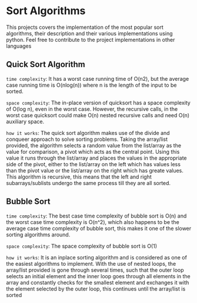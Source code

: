 # Sort Algorithms
This projects covers the implementation of the most popular sort algorithms, their description and their various implementations using python. 
Feel free to contribute to the project implementations in other languages

## Quick Sort Algorithm
`time complexity`: It has a worst case running time of O(n2), but the average case running time is O(nlog(n)) where n is the length of the input to be sorted.

`space complexity`: The in-place version of quicksort has a space complexity of O(log n), even in the worst case. However, the recursive calls, in the worst case quicksort could make O(n) nested recursive calls and need O(n) auxiliary space.

`how it works`: The quick sort algorithm makes use of the divide and conqueer approach to solve sorting problems. Taking the array/list provided, the algorithm selects a random value from the list/array as the value for comparison, a pivot which acts as the central point. Using this value it runs through the list/array and places the values in the appropriate side of the pivot, either to the list/array on the left which has values less than the pivot value or the list/array on the right which has greate values. This algorithm is recursive, this means that the left and right subarrays/sublists undergo the same process till they are all sorted.


## Bubble Sort
`time complexity`: The best case time complexity of bubble sort is O(n) and the worst case time complexity is O(n^2), which also happens to be the average case time complexity of bubble sort, this makes it one of the slower sorting algorithms around.

`space complexity`: The space complexity of bubble sort is O(1)

`how it works`: It is an inplace sorting algorithm and is considered as one of the easiest algorithms to implement. With the use of nested loops, the array/list provided is gone through several times, such that the outer loop selects an initial element and the inner loop goes through all elements in the array and constantly checks for the smallest element and exchanges it with the element selected by the outer loop, this continues until the array/list is sorted